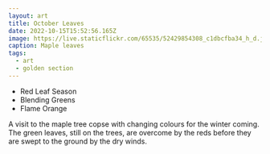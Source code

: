 ```yaml
---
layout: art
title: October Leaves
date: 2022-10-15T15:52:56.165Z
image: https://live.staticflickr.com/65535/52429854308_c1dbcfba34_h_d.jpg
caption: Maple leaves
tags:
  - art
  - golden section
---
```

* Red Leaf Season
* Blending Greens
* Flame Orange

A visit to the maple tree copse with changing colours for the winter coming. The green leaves, still on the trees, are overcome by the reds before they are swept to the ground by the dry winds.
